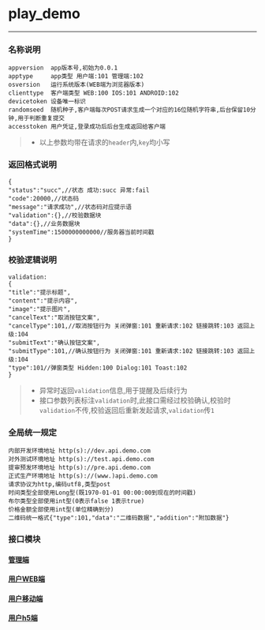# play_demo
---
### 名称说明
```
appversion  app版本号,初始为0.0.1
apptype     app类型 用户端:101 管理端:102 
osversion   运行系统版本(WEB端为浏览器版本)
clienttype  客户端类型 WEB:100 IOS:101 ANDROID:102
devicetoken 设备唯一标识
randomseed  随机种子,客户端每次POST请求生成一个对应的16位随机字符串,后台保留10分钟,用于判断重复提交
accesstoken 用户凭证,登录成功后后台生成返回给客户端
```
>+ 以上参数均带在请求的`header`内,`key`均小写

### 返回格式说明
```
{
"status":"succ",//状态 成功:succ 异常:fail
"code":20000,//状态码
"message":"请求成功",//状态码对应提示语
"validation":{},//校验数据块
"data":{},//业务数据块
"systemTime":1500000000000//服务器当前时间戳
}
```

### 校验逻辑说明
```
validation:
{
"title":"提示标题",
"content":"提示内容",
"image":"提示图片",
"cancelText":"取消按钮文案",
"cancelType":101,//取消按钮行为 关闭弹窗:101 重新请求:102 链接跳转:103 返回上级:104
"submitText":"确认按钮文案",
"submitType":101,//确认按钮行为 关闭弹窗:101 重新请求:102 链接跳转:103 返回上级:104
"type":101//弹窗类型 Hidden:100 Dialog:101 Toast:102
}
```
>+ 异常时返回`validation`信息,用于提醒及后续行为
>+ 接口参数列表标注`validation`时,此接口需经过校验确认,校验时`validation`不传,校验返回后重新发起请求,`validation`传`1`

### 全局统一规定
```
内部开发环境地址 http(s)://dev.api.demo.com
对外测试环境地址 http(s)://test.api.demo.com
提审预发环境地址 http(s)://pre.api.demo.com
正式生产环境地址 http(s)://(www.)api.demo.com
请求协议为http,编码utf8,类型post
时间类型全部使用Long型(既1970-01-01 00:00:00到现在的时间戳)
布尔类型全部使用int型(0表示false 1表示true)
价格金额全部使用int型(单位精确到分)
二维码统一格式{"type":101,"data":"二维码数据","addition":"附加数据"}
```

### 接口模块

#### [管理端](/readme/admin) 

#### [用户WEB端](/readme/user)

#### [用户移动端](/readme/userapp)

#### [用户h5端](/readme/userh5)